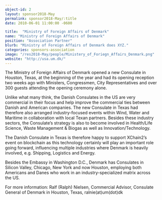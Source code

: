 ```yaml
---
object-id: 2
layout: sponsor2018-May
permalink: sponsor2018-May/:title
date: 2010-06-01 11:00:00 -0600

title:  "Ministry of Foreign Affairs of Denmark"
name: "Ministry of Foreign Affairs of Denmark"
position: "Association Partner"
blurb: "Ministry of Foreign Affairs of Denmark does XYZ."
categories: sponsors-association
image: "/res2018-May/people/Ministery_of_Foriegn_Affairs_Denmark.png"
website: "http://usa.um.dk/"
---
```

The Ministry of Foreign Affairs of Denmark opened a new Consulate in Houston, Texas, at the beginning of the year and had its opening reception two weeks ago with Ministers, Congressmen, City Representatives and over 300 guests attending the opening ceremony alone.

Unlike what many think, the Danish Consulates in the US are very commercial in their focus and help improve the commercial ties between Danish and American companies. The new Consulate in Texas had therefore also arranged industry-focused events within Wind, Water and Maritime in collaboration with local Texan partners. Besides these industry sectors, the Consulate’s strategy is also to become involved in Health/Life Science, Waste Management & Biogas as well as Innovation/Technology.

The Danish Consulate in Texas is therefore happy to support XChain2’s event on blockchain as this technology certainly will play an important role going forward, influencing multiple industries where Denmark is heavily involved, e.g. Shipping, Logistics and Energy.

Besides the Embassy in Washington D.C., Denmark has Consulates in Silicon Valley, Chicago, New York and now Houston, employing both Americans and Danes who work in an industry-specialized matrix across the US.

For more information: Ralf (Ralph) Nielsen, Commercial Advisor, Consulate General of Denmark in Houston, Texas, ralnie(at)um(dot)dk





